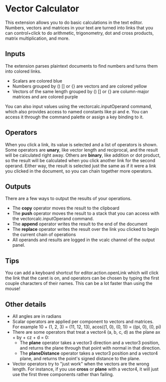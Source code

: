 # Vector Calculator

This extension allows you to do basic calculations in the text editor.  Numbers, vectors and matrices in your text are turned into links that you can control+click to do arithmetic, trigonometry, dot and cross products, matrix multiplication, and more.

## Inputs
The extension parses plaintext documents to find numbers and turns them into colored links.
* Scalars are colored blue
* Numbers grouped by () [] or {} are vectors and are colored yellow
* Vectors of the same length grouped by () [] or {} are column-major matrices and are colored purple

You can also input values using the vectorcalc.inputOperand command, which also provides access to named constants like pi and e.  You can access it through the command palette or assign a key binding to it.

## Operators
When you click a link, its value is selected and a list of operators is shown.  Some operators are **unary**, like vector length and reciprocal, and the result will be calculated right away.  Others are **binary**, like addition or dot product, so the result will be calculated when you click another link for the second operand.  Either way, the result is selected just the same as if it were a link you clicked in the document, so you can chain together more operators.

## Outputs
There are a few ways to output the results of your operations.
* The **copy** operator moves the result to the clipboard
* The **push** operator moves the result to a stack that you can access with the vectorcalc.inputOperand command.
* The **append** operator writes the result to the end of the document
* The **replace** operator writes the result over the link you clicked to begin the current chain of operations
* All operands and results are logged in the vcalc channel of the output panel.

## Tips
You can add a keyboard shortcut for editor.action.openLink which will click the link that the caret is on, and operators can be chosen by typing the first couple characters of their names.  This can be a lot faster than using the mouse!

## Other details
* All angles are in radians
* Scalar operators are applied per component to vectors and matrices.  For example 10 + (1, 2, 3) = (11, 12, 13), acos((1, 0), (0, 1)) = ((pi, 0), (0, pi)
* There are some operators that treat a vector4 (a, b, c, d) as the plane ax + by + cz + d = 0:
    * The **plane** operator takes a vector3 direction and a vector3 position, and returns the plane through that point with normal in that direction.
    * The **planeDistance** operator takes a vector3 position and a vector4 plane, and returns the point's signed distance to the plane.
* Vector operators try to "just work" when the vectors are the wrong length.  For instance, if you use **cross** or **plane** with a vector4, it will just use the first three components rather than failing.
